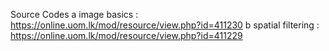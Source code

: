 Source Codes
a image basics : https://online.uom.lk/mod/resource/view.php?id=411230
b spatial filtering : https://online.uom.lk/mod/resource/view.php?id=411229
